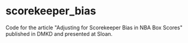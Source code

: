 # scorekeeper_bias
Code for the article "Adjusting for Scorekeeper Bias in NBA Box Scores" published in DMKD and presented at Sloan.
